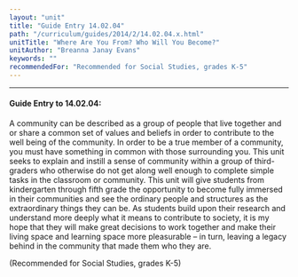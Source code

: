 ```yaml
---
layout: "unit"
title: "Guide Entry 14.02.04"
path: "/curriculum/guides/2014/2/14.02.04.x.html"
unitTitle: "Where Are You From? Who Will You Become?"
unitAuthor: "Breanna Janay Evans"
keywords: ""
recommendedFor: "Recommended for Social Studies, grades K-5"
---
```

<body>
<hr/>
<h4>
Guide Entry to 14.02.04:
</h4>
<p>
A community can be described as a group of people that live together and or share a common set of values and beliefs in order to contribute to the well being of the community. In order to be a true member of a community, you must have something in common with those surrounding you. This unit seeks to explain and instill a sense of community within a group of third-graders who otherwise do not get along well enough to complete simple tasks in the classroom or community. This unit will give students from kindergarten through fifth grade the opportunity to become fully immersed in their communities and see the ordinary people and structures as the extraordinary things they can be. As students build upon their research and understand more deeply what it means to contribute to society, it is my hope that they will make great decisions to work together and make their living space and learning space more pleasurable – in turn, leaving a legacy behind in the community that made them who they are.
</p>
<p>
(Recommended for Social Studies, grades K-5)
<b>
</b>
</p>
</body>